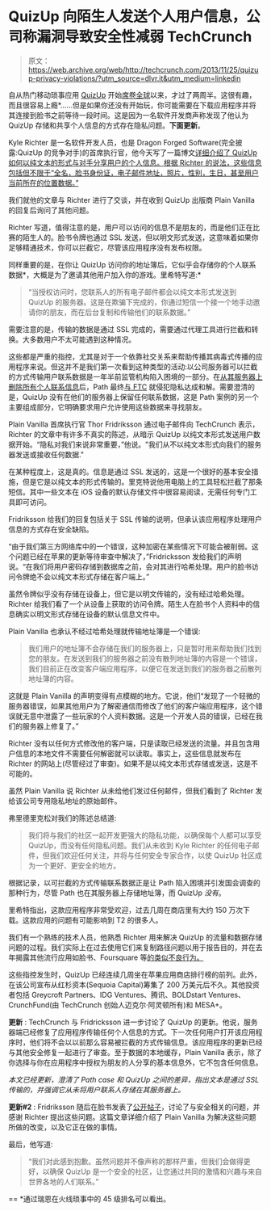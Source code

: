 # QuizUp 向陌生人发送个人用户信息，公司称漏洞导致安全性减弱 TechCrunch

> 原文：<https://web.archive.org/web/http://techcrunch.com/2013/11/25/quizup-privacy-violations/?utm_source=dlvr.it&utm_medium=linkedin>

自从热门移动琐事应用 [QuizUp](https://web.archive.org/web/20230130005410/http://www.quizup.com/) 开始[席卷全球](https://web.archive.org/web/20230130005410/https://techcrunch.com/2013/11/20/quizup/)以来，才过了两周半。这很有趣，而且很容易上瘾*……但是如果你还没有开始玩，你可能需要在下载应用程序并将其连接到脸书之前等待一段时间。这是因为一名软件开发商声称发现了他认为 QuizUp 存储和共享个人信息的方式存在隐私问题。**下面更新**。

Kyle Richter 是一名软件开发人员，也是 Dragon Forged Software(完全披露:QuizUp 的竞争对手)的首席执行官，他今天写了一篇博文[详细介绍了 QuizUp 如何以纯文本的形式与对手分享用户的个人信息。根据 Richter 的说法，这些信息包括但不限于“全名，脸书身份证，电子邮件地址，照片，性别，生日，甚至用户当前所在的位置数据。”](https://web.archive.org/web/20230130005410/http://kylerichter.com/our-responsibility-as-developers/)

我们就他的文章与 Richter 进行了交谈，并在收到 QuizUp 出版商 Plain Vanilla 的回复后询问了其他问题。

Richter 写道，值得注意的是，用户可以访问的信息不是朋友的，而是他们正在比赛的陌生人的。脸书令牌也通过 SSL 发送，但以明文形式发送，这意味着如果你足够精通技术，你可以拦截它，尽管该应用程序没有发布权限。

同样重要的是，在你让 QuizUp 访问你的地址簿后，它似乎会存储你的个人联系数据*，大概是为了邀请其他用户加入你的游戏。里希特写道:*

> “当授权访问时，您联系人的所有电子邮件都会以纯文本形式发送到 QuizUp 的服务器。这是在欺骗下完成的，你通过短信一个接一个地手动邀请你的朋友，而在后台复制和传输他们的联系数据。”

需要注意的是，传输的数据是通过 SSL 完成的，需要通过代理工具进行拦截和转换。大多数用户不太可能遇到这种情况。

这些都是严重的指控，尤其是对于一个依靠社交关系来帮助传播其病毒式传播的应用程序来说。但这并不是我们第一次看到这种类型的活动:以公司服务器可以拦截的方式传输用户联系数据是一年半前监管机构陷入困境的一部分。在[从其服务器上删除所有个人联系信息](https://web.archive.org/web/20230130005410/https://techcrunch.com/2012/02/08/path-deletes-address-book-data/)后，Path 最终[与 FTC](https://web.archive.org/web/20230130005410/https://techcrunch.com/2013/02/01/path-settles-with-ftc-over-privacy-row-will-pay-800k-and-establish-new-privacy-program-including-outside-audits/) 就侵犯隐私达成和解。需要澄清的是，QuizUp 没有在他们的服务器上保留任何联系数据，这是 Path 案例的另一个主要组成部分，它明确要求用户允许使用这些数据来寻找朋友。

Plain Vanilla 首席执行官 Thor Fridriksson 通过电子邮件向 TechCrunch 表示，Richter 的文章中有许多不真实的陈述，从暗示 QuizUp 以纯文本形式发送用户数据开始。“隐私对我们来说非常重要，”他说。"我们从不以纯文本形式向我们的服务器发送或接收任何数据."

在某种程度上，这是真的。信息是通过 SSL 发送的，这是一个很好的基本安全措施，但是它是以纯文本的形式传输的。里克特说他用电脑上的工具轻松拦截了那条短信。其中一些文本在 iOS 设备的默认存储文件中很容易阅读，无需任何专门工具即可访问。

Fridriksson 给我们的回复包括关于 SSL 传输的说明，但承认该应用程序处理用户信息的方式存在安全缺陷。

“由于我们第三方网络库中的一个错误，这种加密在某些情况下可能会被削弱。这个问题已经在苹果的更新等待审查中解决了，”Fridricksson 发给我们的声明说。“在我们将用户密码存储到数据库之前，会对其进行哈希处理。用户的脸书访问令牌绝不会以纯文本形式存储在客户端上。”

虽然令牌似乎没有存储在设备上，但它是以明文传输的，没有经过哈希处理。Richter 给我们看了一个从设备上获取的访问令牌。陌生人在脸书个人资料中的信息确实以明文形式存储在设备的默认信息文件中。

Plain Vanilla 也承认不经过哈希处理就传输地址簿是一个错误:

> 我们用户的地址簿不会存储在我们的服务器上，只是暂时用来帮助我们找到您的朋友。在发送到我们的服务器之前没有散列地址簿的内容是一个错误，我们目前正在改变客户端应用程序，以便它在发送到我们的服务器之前散列地址簿的内容。

这就是 Plain Vanilla 的声明变得有点模糊的地方。它说，他们“发现了一个轻微的服务器错误，如果其他用户为了解密通信而修改了他们的客户端应用程序，这个错误就无意中泄露了一些玩家的个人资料数据。这是一个开发人员的错误，已经在我们的服务器上修复了。”

Richter 没有以任何方式修改他的客户端，只是读取已经发送的流量。并且包含用户信息的本地文件不需要任何解密就可以读取。事实上，这些信息就发布在 Richter 的网站上(尽管经过了审查)。如果不是以纯文本形式存储或发送，这是不可能的。

虽然 Plain Vanilla 说 Richter 从未给他们发过任何邮件，但我们看到了 Richter 发给该公司专用隐私地址的原始邮件。

弗里德里克松对我们的陈述总结道:

> 我们将与我们的社区一起开发更强大的隐私功能，以确保每个人都可以享受 QuizUp，而没有任何隐私问题。我们从未收到 Kyle Richter 的任何电子邮件，但我们欢迎任何关注，并将与任何安全专家合作，以使 QuizUp 社区成为一个更好、更安全的地方。

根据记录，以可拦截的方式传输联系数据正是让 Path 陷入困境并引发国会调查的那种行为，尽管 Path 也在其服务器上存储地址簿，而 QuizUp *没有*。

里希特指出，这款应用程序非常受欢迎，过去几周在商店里有大约 150 万次下载。这款应用的问题有可能影响到 T2 的很多人。

我们有一个熟练的技术人员，他熟悉 Richter 用来解决 QuizUp 的流量和数据存储问题的过程。我们实际上在过去使用它们来复制路径问题以用于报告目的，并在去年揭露其他流行应用如脸书、Foursquare 等[的类似不良行为。](https://web.archive.org/web/20230130005410/http://thenextweb.com/insider/2012/02/15/what-ios-apps-are-grabbing-your-data-why-they-do-it-and-what-should-be-done/)

这些指控发生时，QuizUp 已经连续几周坐在苹果应用商店排行榜的前列。此外，在该公司宣布从红杉资本(Sequoia Capital)筹集了 200 万美元后不久。其他投资者包括 Greycroft Partners、IDG Ventures、腾讯、BOLDstart Ventures、CrunchFund(由 TechCrunch 创始人迈克尔·阿灵顿所有)和 MESA+。

**更新** : TechCrunch 与 Fridricksson 进一步讨论了 QuizUp 的更新。他说，服务器端已经修复了应用程序传输任何个人信息的方式。下一次任何用户打开该应用程序时，他们将不会以以前那么容易被拦截的方式传输信息。该应用程序的更新已经与其他安全修复一起进行了审查。至于数据的本地缓存，Plain Vanilla 表示，除了你选择与你在应用程序中授权为朋友的人分享的基本信息外，它不包含任何信息。

*本文已经更新，澄清了 Path case 和 QuizUp 之间的差异，指出文本是通过 SSL 传输的，并强调它从未将用户联系人存储在其服务器上。*

**更新#2** : Fridriksson 随后在脸书发表了[公开帖子](https://web.archive.org/web/20230130005410/https://www.facebook.com/Quizup/posts/640523729343276)，讨论了与安全相关的问题，并感谢 Richter 提出这些问题。这篇文章详细介绍了 Plain Vanilla 为解决这些问题所做的改变，以及它正在做的事情。

最后，他写道:

> “我们对此感到抱歉。虽然问题并不像声称的那样严重，但我们会做得更好，以确保 QuizUp 是一个安全的社区，让您通过共同的激情和兴趣与来自世界各地的人们联系。”

==
*通过瑞恩在火线琐事中的 45 级排名可以看出。